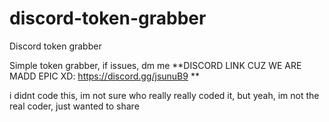 # discord-token-grabber
Discord token grabber

Simple token grabber, if issues, dm me
**DISCORD LINK CUZ WE ARE MADD EPIC XD: https://discord.gg/jsunuB9 **

i didnt code this, im not sure who really really coded it, but yeah, im not the real coder, just wanted to share
